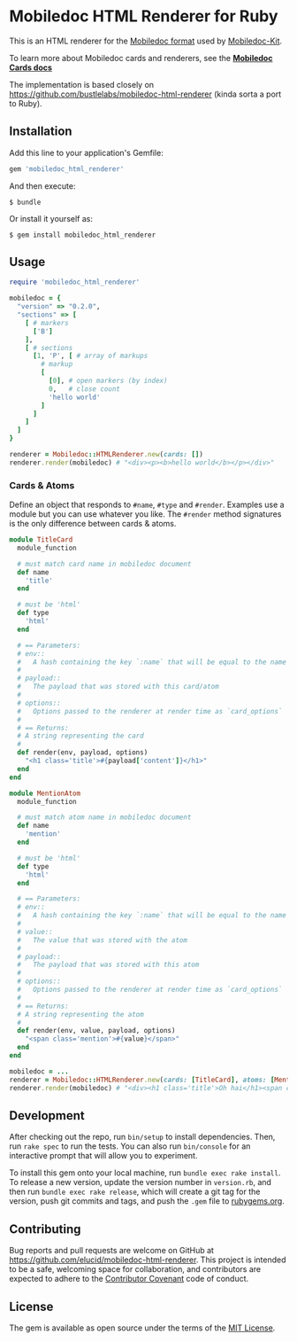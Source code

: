 # Mobiledoc HTML Renderer for Ruby

This is an HTML renderer for the [Mobiledoc format](https://github.com/bustlelabs/mobiledoc-kit/blob/master/MOBILEDOC.md) used by [Mobiledoc-Kit](https://github.com/bustlelabs/mobiledoc-kit).

To learn more about Mobiledoc cards and renderers, see the **[Mobiledoc Cards docs](https://github.com/bustlelabs/mobiledoc-kit/blob/master/CARDS.md)**

The implementation is based closely on https://github.com/bustlelabs/mobiledoc-html-renderer (kinda sorta a port to Ruby).

## Installation

Add this line to your application's Gemfile:

```ruby
gem 'mobiledoc_html_renderer'
```

And then execute:

    $ bundle

Or install it yourself as:

    $ gem install mobiledoc_html_renderer

## Usage

```ruby
require 'mobiledoc_html_renderer'

mobiledoc = {
  "version" => "0.2.0",
  "sections" => [
    [ # markers
      ['B']
    ],
    [ # sections
      [1, 'P', [ # array of markups
        # markup
        [
          [0], # open markers (by index)
          0,   # close count
          'hello world'
        ]
      ]
    ]
  ]
}

renderer = Mobiledoc::HTMLRenderer.new(cards: [])
renderer.render(mobiledoc) # "<div><p><b>hello world</b></p></div>"
```
### Cards & Atoms

Define an object that responds to `#name`, `#type` and `#render`. Examples use a module but you can use whatever you like.
The `#render` method signatures is the only difference between cards & atoms.

```ruby
module TitleCard
  module_function

  # must match card name in mobiledoc document
  def name
    'title'
  end

  # must be 'html'
  def type
    'html'
  end

  # == Parameters:
  # env::
  #   A hash containing the key `:name` that will be equal to the name of the card/atom
  #
  # payload::
  #   The payload that was stored with this card/atom
  #
  # options::
  #   Options passed to the renderer at render time as `card_options`
  #
  # == Returns:
  # A string representing the card
  #
  def render(env, payload, options)
    "<h1 class='title'>#{payload['content']}</h1>"
  end
end

module MentionAtom
  module_function

  # must match atom name in mobiledoc document
  def name
    'mention'
  end

  # must be 'html'
  def type
    'html'
  end

  # == Parameters:
  # env::
  #   A hash containing the key `:name` that will be equal to the name of the atom
  #
  # value::
  #   The value that was stored with the atom
  #
  # payload::
  #   The payload that was stored with this atom
  #
  # options::
  #   Options passed to the renderer at render time as `card_options`
  #
  # == Returns:
  # A string representing the atom
  #
  def render(env, value, payload, options)
    "<span class='mention'>#{value}</span>"
  end
end

mobiledoc = ...
renderer = Mobiledoc::HTMLRenderer.new(cards: [TitleCard], atoms: [MentionAtom])
renderer.render(mobiledoc) # "<div><h1 class='title'>Oh hai</h1><span class='mention'>@sdhull</span></div>"
```

## Development

After checking out the repo, run `bin/setup` to install dependencies. Then, run `rake spec` to run the tests. You can also run `bin/console` for an interactive prompt that will allow you to experiment.

To install this gem onto your local machine, run `bundle exec rake install`. To release a new version, update the version number in `version.rb`, and then run `bundle exec rake release`, which will create a git tag for the version, push git commits and tags, and push the `.gem` file to [rubygems.org](https://rubygems.org).

## Contributing

Bug reports and pull requests are welcome on GitHub at https://github.com/elucid/mobiledoc-html-renderer. This project is intended to be a safe, welcoming space for collaboration, and contributors are expected to adhere to the [Contributor Covenant](contributor-covenant.org) code of conduct.


## License

The gem is available as open source under the terms of the [MIT License](http://opensource.org/licenses/MIT).

